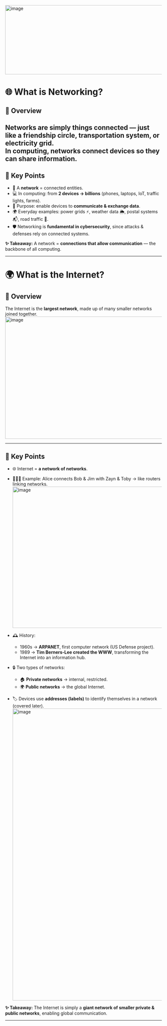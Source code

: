 

<img width="934" height="222" alt="image" src="https://github.com/user-attachments/assets/3c37d8e2-3b7e-4c1e-b229-0e880a00c730" />

# 🌐 What is Networking?  

## 📌 Overview  
Networks are simply **things connected** — just like a friendship circle, transportation system, or electricity grid.  
In computing, networks connect devices so they can share information.  
---

## 🔗 Key Points  
- 🤝 A **network** = connected entities.  
- 💻 In computing: from **2 devices → billions** (phones, laptops, IoT, traffic lights, farms).  
- 📡 Purpose: enable devices to **communicate & exchange data**.  
- 🌍 Everyday examples: power grids ⚡, weather data 🌦️, postal systems 📬, road traffic 🚦.  
- 🛡️ Networking is **fundamental in cybersecurity**, since attacks & defenses rely on connected systems.  

**✨ Takeaway:** A network = **connections that allow communication** — the backbone of all computing.  

---

# 🌍 What is the Internet?  

## 📌 Overview  
The Internet is the **largest network**, made up of many smaller networks joined together.  
<img width="589" height="392" alt="image" src="https://github.com/user-attachments/assets/b3cfd8b6-29a9-4176-8e48-32a8ca0135f4" />

---

## 🔗 Key Points  
- 🌐 Internet = **a network of networks**.  
- 🧑‍🤝‍🧑 Example: Alice connects Bob & Jim with Zayn & Toby → like routers linking networks.
  <img width="561" height="453" alt="image" src="https://github.com/user-attachments/assets/3d2853cb-b744-477e-bc85-db0885308536" />

- 🕰️ History:  
  - 1960s → **ARPANET**, first computer network (US Defense project).  
  - 1989 → **Tim Berners-Lee created the WWW**, transforming the Internet into an information hub.  
- 🔒 Two types of networks:  
  - 🏠 **Private networks** → internal, restricted.  
  - 🌍 **Public networks** → the global Internet.  
- 🏷️ Devices use **addresses (labels)** to identify themselves in a network (covered later).
  <img width="1848" height="936" alt="image" src="https://github.com/user-attachments/assets/ad2b2bca-9c75-4237-b281-ae1ae863ef3f" />
 

**✨ Takeaway:** The Internet is simply a **giant network of smaller private & public networks**, enabling global communication.  

---
